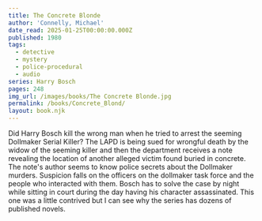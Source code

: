 ```yaml
---
title: The Concrete Blonde
author: 'Connelly, Michael'
date_read: 2025-01-25T00:00:00.000Z
published: 1980
tags:
  - detective
  - mystery
  - police-procedural
  - audio
series: Harry Bosch
pages: 248
img_url: /images/books/The Concrete Blonde.jpg
permalink: /books/Concrete_Blond/
layout: book.njk
---
```

Did Harry Bosch kill the wrong man when he tried to arrest the seeming Dollmaker Serial Killer?  The LAPD is
being sued for wrongful death by the widow of the seeming killer and then the department receives a note
revealing the location of another alleged victim found buried in concrete.  The note's author seems to know
police secrets about the Dollmaker murders.  Suspicion falls on the officers on the dollmaker task
force and  the people who interacted with them.  Bosch has to solve the case by night while sitting in
court during the day having his character assassinated.
This one was a little contrived but I can see why the series has dozens of published novels.
